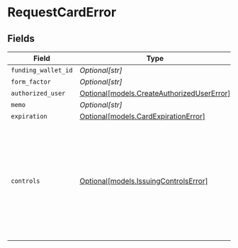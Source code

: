 # RequestCardError


## Fields

| Field                                                                                                      | Type                                                                                                       | Required                                                                                                   | Description                                                                                                | Example                                                                                                    |
| ---------------------------------------------------------------------------------------------------------- | ---------------------------------------------------------------------------------------------------------- | ---------------------------------------------------------------------------------------------------------- | ---------------------------------------------------------------------------------------------------------- | ---------------------------------------------------------------------------------------------------------- |
| `funding_wallet_id`                                                                                        | *Optional[str]*                                                                                            | :heavy_minus_sign:                                                                                         | N/A                                                                                                        |                                                                                                            |
| `form_factor`                                                                                              | *Optional[str]*                                                                                            | :heavy_minus_sign:                                                                                         | N/A                                                                                                        |                                                                                                            |
| `authorized_user`                                                                                          | [Optional[models.CreateAuthorizedUserError]](../models/createauthorizedusererror.md)                       | :heavy_minus_sign:                                                                                         | N/A                                                                                                        |                                                                                                            |
| `memo`                                                                                                     | *Optional[str]*                                                                                            | :heavy_minus_sign:                                                                                         | N/A                                                                                                        |                                                                                                            |
| `expiration`                                                                                               | [Optional[models.CardExpirationError]](../models/cardexpirationerror.md)                                   | :heavy_minus_sign:                                                                                         | N/A                                                                                                        |                                                                                                            |
| `controls`                                                                                                 | [Optional[models.IssuingControlsError]](../models/issuingcontrolserror.md)                                 | :heavy_minus_sign:                                                                                         | N/A                                                                                                        | {<br/>"velocityLimits": {<br/>"0": {<br/>"amount": "must be no less than 1",<br/>"interval": "must be a valid value"<br/>}<br/>}<br/>} |